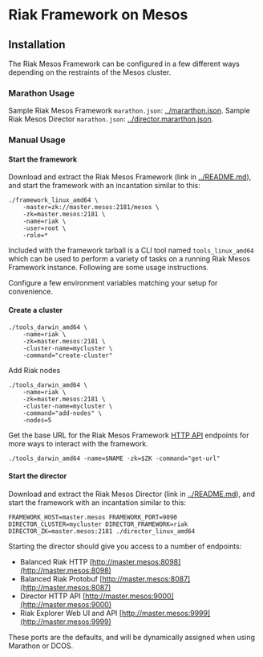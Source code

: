 # Riak Framework on Mesos

## Installation

The Riak Mesos Framework can be configured in a few different ways depending on the restraints of the Mesos cluster.

### Marathon Usage

Sample Riak Mesos Framework `marathon.json`: [../mararthon.json](../marathon.json).
Sample Riak Mesos Director `marathon.json`: [../director.mararthon.json](../marathon.json).

### Manual Usage

#### Start the framework

Download and extract the Riak Mesos Framework (link in [../README.md](../README.md)), and start the framework with an incantation similar to this:

```
./framework_linux_amd64 \
    -master=zk://master.mesos:2181/mesos \
    -zk=master.mesos:2181 \
    -name=riak \
    -user=root \
    -role=*
```

Included with the framework tarball is a CLI tool named `tools_linux_amd64` which can be used to perform a variety of tasks on a running Riak Mesos Framework instance. Following are some usage instructions.

Configure a few environment variables matching your setup for convenience.

#### Create a cluster

```
./tools_darwin_amd64 \
    -name=riak \
    -zk=master.mesos:2181 \
    -cluster-name=mycluster \
    -command="create-cluster"
```

Add Riak nodes

```
./tools_darwin_amd64 \
    -name=riak \
    -zk=master.mesos:2181 \
    -cluster-name=mycluster \
    -command="add-nodes" \
    -nodes=5
```

Get the base URL for the Riak Mesos Framework [HTTP API](docs/HTTP-API.md) endpoints for more ways to interact with the framework.

```
./tools_darwin_amd64 -name=$NAME -zk=$ZK -command="get-url"
```

#### Start the director

Download and extract the Riak Mesos Director (link in [../README.md](../README.md)), and start the framework with an incantation similar to this:

```
FRAMEWORK_HOST=master.mesos FRAMEWORK_PORT=9090 DIRECTOR_CLUSTER=mycluster DIRECTOR_FRAMEWORK=riak DIRECTOR_ZK=master.mesos:2181 ./director_linux_amd64
```

Starting the director should give you access to a number of endpoints:

* Balanced Riak HTTP [http://master.mesos:8098](http://master.mesos:8098)
* Balanced Riak Protobuf [http://master.mesos:8087](http://master.mesos:8087)
* Director HTTP API [http://master.mesos:9000](http://master.mesos:9000)
* Riak Explorer Web UI and API [http://master.mesos:9999](http://master.mesos:9999)

These ports are the defaults, and will be dynamically assigned when using Marathon or DCOS.
